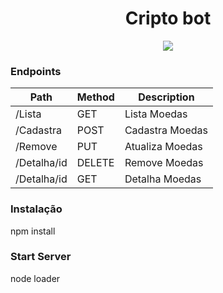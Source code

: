 <h1 align="center"> Cripto bot  </h1>

<p align="center">
<img src="http://img.shields.io/static/v1?label=STATUS&message=EM%20DESENVOLVIMENTO&color=GREEN&style=for-the-badge"/>
</p>

### Endpoints

 Path | Method | Description
 ---|---|---
 /Lista           | GET    | Lista Moedas
 /Cadastra        | POST   | Cadastra Moedas
 /Remove          | PUT    | Atualiza Moedas
 /Detalha/id      | DELETE | Remove Moedas
 /Detalha/id      | GET    | Detalha Moedas

 ### Instalação

 npm install

 ### Start Server

 node loader
